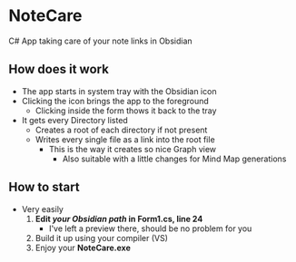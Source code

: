 # NoteCare
 C# App taking care of your note links in Obsidian

## How does it work
- The app starts in system tray with the Obsidian icon
- Clicking the icon brings the app to the foreground
	- Clicking inside the form thows it back to the tray
- It gets every Directory listed
	- Creates a root of each directory if not present
	- Writes every single file as a link into the root file
		- This is the way it creates so nice Graph view
			- Also suitable with a little changes for Mind Map generations

## How to start
- Very easily
    1. **Edit *your Obsidian path* in Form1.cs, line 24** 
        - I've left a preview there, should be no problem for you
    2. Build it up using your compiler (VS)
    3. Enjoy your **NoteCare.exe**